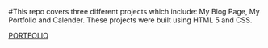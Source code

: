 #This repo covers three different projects which include:
My Blog Page, My Portfolio and Calender.
These projects were built using HTML 5 and CSS.

[PORTFOLIO](https://kwagei.github.io/week-two-evaluation-kanmuteh1/)
